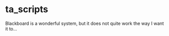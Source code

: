 ta_scripts
==========

Blackboard is a wonderful system, but it does not quite work the way I want it to...
